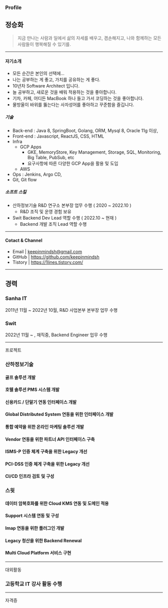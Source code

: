 ### Profile

## 정승화 

> 지금 만나는 사람과 일에서 삶의 자세를 배우고, 겸손해지고, 나와 함께하는 모든 사람들이 행복해질 수 있기를. 

***

#### 자기소개  

 - 모든 순간은 본인의 선택에...
 - 나는 공부하는 게 좋고, 가치를 공유하는 게 좋다. 
 - 10년차 Software Architect 입니다.
 - 늘 공부하고, 새로운 것을 배워 적용하는 것을 좋아합니다.
 - 기차, 카페, 어디든 MacBook 하나 들고 가서 코딩하는 것을 좋아합니다.
 - 물방울이 바위를 뚫는다는 사자성어를 좋아하고 꾸준함을 즐깁니다.

##### 기술 

- Back-end : Java 8, SpringBoot, Golang, ORM, Mysql 8, Oracle 11g 이상, 
- Front-end : Javascript, ReactJS, CSS, HTML 
- Infra
  - GCP Apps
     - GKE, MemoryStore, Key Management, Storage, SQL, Monitoring, Big Table, PubSub, etc
     - 요구사항에 따른 다양한 GCP App을 활용 및 도입
  - AWS 
- Ops : Jenkins, Argo CD, 
- Git, Git flow 

##### 소프트 스킬 

- 산하정보기술 R&D 연구소 본부장 업무 수행 ( 2020 ~ 2022.10 ) 
  - R&D 조직 및 운영 경험 보유 
- Swit Backend Dev Lead 역할 수행 ( 2022.10 ~ 현재 )
  - Backend 개발 조직 Lead 역할 수행 
  
***

#### Cotact & Channel

 - Email | keepinmindsh@gmail.com
 - GitHub | https://github.com/keepinmindsh
 - Tistory | https://1lines.tistory.com/

***

## 경력 

### Sanha IT 

2011년 11월 ~ 2022년 10월, R&D 사업본부 본부장 업무 수행 

### Swit 

2022년 11월 ~ , 재직중, Backend Engineer 업무 수행 

*** 

프로젝트 

### 산하정보기술 

#### 골프 솔루션 개발 

#### 호텔 솔루션 PMS 시스템 개발 

#### 신용카드 / 단말기 연동 인터페이스 개발 

#### Global Distributed System 연동을 위한 인터페이스 개발 

#### 통합 예약을 위한 온라인 마케팅 솔루션 개발

#### Vendor 연동을 위한 파트너 API 인터페이스 구축 

#### ISMS-P 인증 체계 구축을 위한 Legacy 개선 

#### PCI-DSS 인증 체게 구축을 위한 Legacy 개선 

#### CI/CD 인프라 검토 및 구성 

### 스윗

#### 데이터 암복호화를 위한 Cloud KMS 연동 및 도메인 적용 

#### Support 시스템 연동 및 구성 

#### Imap 연동을 위한 플러그인 개발 

#### Legacy 청산을 위한 Backend Renewal 

#### Multi Cloud Platform 서비스 구현 

*** 

대외활동 

### 고등학교 IT 강사 활동 수행 



*** 

자격증 

